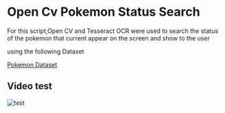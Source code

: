 # Open Cv Pokemon Status Search

For this script,Open CV and Tesseract OCR were used to search the status of the pokemon that current appear on the screen and show to the user

using the following Dataset

[Pokemon Dataset](https://www.kaggle.com/thiagoazen/all-pokemon-with-stats)

## Video test

![test](https://github.com/ThiagoZen/OpenCvPokemonStatusSearch/blob/main/vid/teste.gif)
